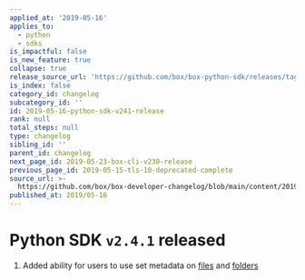 ```yaml
---
applied_at: '2019-05-16'
applies_to:
  - python
  - sdks
is_impactful: false
is_new_feature: true
collapse: true
release_source_url: 'https://github.com/box/box-python-sdk/releases/tag/v2.4.1'
is_index: false
category_id: changelog
subcategory_id: ''
id: 2019-05-16-python-sdk-v241-release
rank: null
total_steps: null
type: changelog
sibling_id: ''
parent_id: changelog
next_page_id: 2019-05-23-box-cli-v230-release
previous_page_id: 2019-05-15-tls-10-deprecated-complete
source_url: >-
  https://github.com/box/box-developer-changelog/blob/main/content/2019/05-16-python-sdk-v241-release.md
published_at: 2019/05-16
---
```

# Python SDK `v2.4.1` released

1. Added ability for users to use set metadata on [files](https://github.com/box/box-python-sdk/blob/master/docs/usage/files.md#set-metadata) and [folders](https://github.com/box/box-python-sdk/blob/master/docs/usage/folders.md#set-metadata)